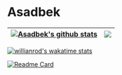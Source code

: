 # Asadbek

| <a href="https://github.com/Azamov-Asadbek/Azamov-Asadbek"><img align="center" src="https://github-readme-stats.vercel.app/api?username=Azamov-Asadbek&include_all_commits=true&theme=github_dark&hide_border=true&count_private=true&show_icons=true&show_owner=true" alt="Asadbek's github stats" /></a> | <a href="https://github.com/Azamov-Asadbek/Azamov-Asadbek"><img align="center" src="https://github-readme-stats.vercel.app/api/top-langs/?username=Azamov-Asadbek&layout=compact&theme=github_dark&hide_border=true" /></a> | 
| ------------- | ------------- |

[![willianrod's wakatime stats](https://github-readme-stats.vercel.app/api/wakatime?username=Asadbek&theme=github_dark&&hide_border=true)](https://wakatime.com/@Asadbek)

[![Readme Card](https://github-readme-stats.vercel.app/api/pin/?username=Azamov-Asadbek&repo=AsadbekAzamov.uz&theme=github_dark&&hide_border=true)]([[https://github.com/anuraghazra/github-readme-stats](https://github.com/Azamov-Asadbek/AsadbekAzamov.uz)](https://github.com/Azamov-Asadbek/AsadbekAzamov.uz)) 
